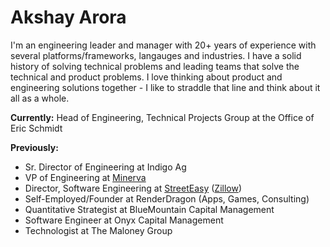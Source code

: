 # Akshay Arora

I'm an engineering leader and manager with 20+ years of experience with several platforms/frameworks, langauges and industries. I have a solid history of solving technical problems and leading teams that solve the technical and product problems. I love thinking about product and engineering solutions together - I like to straddle that line and think about it all as a whole.

**Currently:** 
Head of Engineering, Technical Projects Group at the Office of Eric Schmidt

**Previously:**
* Sr. Director of Engineering at Indigo Ag
* VP of Engineering at [Minerva](https://minervaknows.com)
* Director, Software Engineering at [StreetEasy](https://streeteasy.com) ([Zillow](https://zillow.com))
* Self-Employed/Founder at RenderDragon (Apps, Games, Consulting)
* Quantitative Strategist at BlueMountain Capital Management
* Software Engineer at Onyx Capital Management
* Technologist at The Maloney Group
